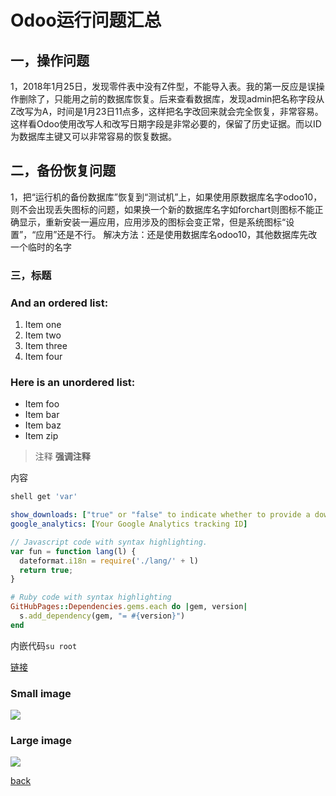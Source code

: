 # Odoo运行问题汇总

## 一，操作问题
1，2018年1月25日，发现零件表中没有Z件型，不能导入表。我的第一反应是误操作删除了，只能用之前的数据库恢复。后来查看数据库，发现admin把名称字段从Z改写为A，时间是1月23日11点多，这样把名字改回来就会完全恢复，非常容易。
这样看Odoo使用改写人和改写日期字段是非常必要的，保留了历史证据。而以ID为数据库主键又可以非常容易的恢复数据。

## 二，备份恢复问题
1，把“运行机的备份数据库”恢复到“测试机”上，如果使用原数据库名字odoo10，则不会出现丢失图标的问题，如果换一个新的数据库名字如forchart则图标不能正确显示，重新安装一遍应用，应用涉及的图标会变正常，但是系统图标“设置”，“应用”还是不行。
解决方法：还是使用数据库名odoo10，其他数据库先改一个临时的名字

### 三，标题

### And an ordered list:
1.  Item one
1.  Item two
1.  Item three
1.  Item four

### Here is an unordered list:
*   Item foo
*   Item bar
*   Item baz
*   Item zip

> 注释
> **强调注释**

内容

```sh
shell get 'var'
```

```yml
show_downloads: ["true" or "false" to indicate whether to provide a download URL]
google_analytics: [Your Google Analytics tracking ID]
```

```js
// Javascript code with syntax highlighting.
var fun = function lang(l) {
  dateformat.i18n = require('./lang/' + l)
  return true;
}
```

```ruby
# Ruby code with syntax highlighting
GitHubPages::Dependencies.gems.each do |gem, version|
  s.add_dependency(gem, "= #{version}")
end
```

内嵌代码`su root`

[链接](http://123.com/art/abc.htm)

### Small image

![](https://assets-cdn.github.com/images/icons/emoji/octocat.png)

### Large image

![](https://guides.github.com/activities/hello-world/branching.png)

[back](../)
